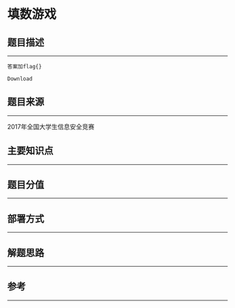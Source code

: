 # 填数游戏

## 题目描述
---
```
答案加flag{}

Download
```

## 题目来源
---
2017年全国大学生信息安全竞赛

## 主要知识点
---


## 题目分值
---


## 部署方式
---


## 解题思路
---


## 参考
---
